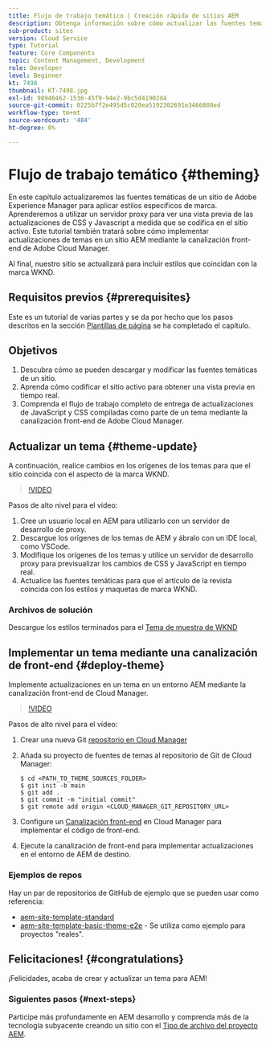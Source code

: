 ```yaml
---
title: Flujo de trabajo temático | Creación rápida de sitios AEM
description: Obtenga información sobre cómo actualizar las fuentes temáticas de un sitio de Adobe Experience Manager para aplicar estilos específicos de marca. Aprenda a utilizar un servidor proxy para ver una previsualización activa de las actualizaciones de CSS y Javascript. Este tutorial también tratará sobre cómo implementar actualizaciones de temas en un sitio AEM mediante la canalización front-end de Adobe Cloud Manager.
sub-product: sites
version: Cloud Service
type: Tutorial
feature: Core Components
topic: Content Management, Development
role: Developer
level: Beginner
kt: 7498
thumbnail: KT-7498.jpg
exl-id: 98946462-1536-45f9-94e2-9bc5d41902d4
source-git-commit: 0225b7f2e495d5c020ea5192302691e3466808ed
workflow-type: tm+mt
source-wordcount: '484'
ht-degree: 0%

---
```


# Flujo de trabajo temático {#theming}

En este capítulo actualizaremos las fuentes temáticas de un sitio de Adobe Experience Manager para aplicar estilos específicos de marca. Aprenderemos a utilizar un servidor proxy para ver una vista previa de las actualizaciones de CSS y Javascript a medida que se codifica en el sitio activo. Este tutorial también tratará sobre cómo implementar actualizaciones de temas en un sitio AEM mediante la canalización front-end de Adobe Cloud Manager.

Al final, nuestro sitio se actualizará para incluir estilos que coincidan con la marca WKND.

## Requisitos previos {#prerequisites}

Este es un tutorial de varias partes y se da por hecho que los pasos descritos en la sección [Plantillas de página](./page-templates.md) se ha completado el capítulo.

## Objetivos

1. Descubra cómo se pueden descargar y modificar las fuentes temáticas de un sitio.
1. Aprenda cómo codificar el sitio activo para obtener una vista previa en tiempo real.
1. Comprenda el flujo de trabajo completo de entrega de actualizaciones de JavaScript y CSS compiladas como parte de un tema mediante la canalización front-end de Adobe Cloud Manager.

## Actualizar un tema {#theme-update}

A continuación, realice cambios en los orígenes de los temas para que el sitio coincida con el aspecto de la marca WKND.

>[!VIDEO](https://video.tv.adobe.com/v/332918/?quality=12&learn=on)

Pasos de alto nivel para el vídeo:

1. Cree un usuario local en AEM para utilizarlo con un servidor de desarrollo de proxy.
1. Descargue los orígenes de los temas de AEM y ábralo con un IDE local, como VSCode.
1. Modifique los orígenes de los temas y utilice un servidor de desarrollo proxy para previsualizar los cambios de CSS y JavaScript en tiempo real.
1. Actualice las fuentes temáticas para que el artículo de la revista coincida con los estilos y maquetas de marca WKND.

### Archivos de solución

Descargue los estilos terminados para el [Tema de muestra de WKND](assets/theming/WKND-THEME-src-1.1.zip)

## Implementar un tema mediante una canalización de front-end {#deploy-theme}

Implemente actualizaciones en un tema en un entorno AEM mediante la canalización front-end de Cloud Manager.

>[!VIDEO](https://video.tv.adobe.com/v/338722/?quality=12&learn=on)

Pasos de alto nivel para el vídeo:

1. Crear una nueva Git [repositorio en Cloud Manager](https://experienceleague.adobe.com/docs/experience-manager-cloud-manager/using/managing-code/cloud-manager-repositories.html)
1. Añada su proyecto de fuentes de temas al repositorio de Git de Cloud Manager:

   ```shell
   $ cd <PATH_TO_THEME_SOURCES_FOLDER>
   $ git init -b main
   $ git add .
   $ git commit -m "initial commit"
   $ git remote add origin <CLOUD_MANAGER_GIT_REPOSITORY_URL>
   ```

1. Configure un [Canalización front-end](https://experienceleague.adobe.com/docs/experience-manager-cloud-service/implementing/using-cloud-manager/cicd-pipelines/introduction-ci-cd-pipelines.html) en Cloud Manager para implementar el código de front-end.
1. Ejecute la canalización de front-end para implementar actualizaciones en el entorno de AEM de destino.

### Ejemplos de repos

Hay un par de repositorios de GitHub de ejemplo que se pueden usar como referencia:

* [aem-site-template-standard](https://github.com/adobe/aem-site-template-standard)
* [aem-site-template-basic-theme-e2e](https://github.com/adobe/aem-site-template-basic-theme-e2e) - Se utiliza como ejemplo para proyectos &quot;reales&quot;.

## Felicitaciones! {#congratulations}

¡Felicidades, acaba de crear y actualizar un tema para AEM!

### Siguientes pasos {#next-steps}

Participe más profundamente en AEM desarrollo y comprenda más de la tecnología subyacente creando un sitio con el [Tipo de archivo del proyecto AEM](../project-archetype/overview.md).
